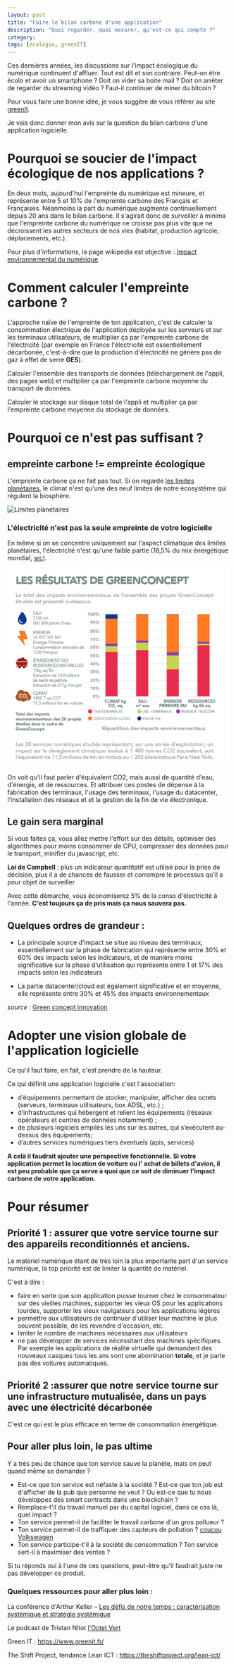 ```yaml
---
layout: post
title: "Faire le bilan carbone d'une application"
description: "Quoi regarder, quoi mesurer, qu'est-ce qui compte ?"
category: 
tags: [écologie, greenIT]
---
```


Ces dernières années, les discussions sur l'impact écologique du numérique continuent d'affluer. Tout est dit et 
son contraire. Peut-on être écolo et avoir un smartphone ? Doit on vider sa boite mail ? Doit on arrêter de regarder
du streaming vidéo ? Faut-il continuer de miner du bitcoin ?

Pour vous faire une bonne idée, je vous suggère de vous référer au site [greenIt](https://www.greenit.fr/).

Je vais donc donner mon avis sur la question du bilan carbone d'une application logicielle. 

# Pourquoi se soucier de l'impact écologique de nos applications ?

En deux mots, aujourd'hui l'empreinte du numérique est mineure, et représente entre 5 et 10% de l'empreinte carbone
des Français et Françaises. Néanmoins la part du numérique augmente continuellement depuis 20 ans dans le bilan 
carbone. Il s'agirait donc de surveiller
à minima que l'empreinte carbone du numérique ne croisse pas plus vite que ne décroissent les autres secteurs de nos vies
(habitat, production agricole, déplacements, etc.).

Pour plus d'informations, la page wikipedia est objective : [Impact environnemental du numérique](https://fr.wikipedia.org/wiki/Impact_environnemental_du_num%C3%A9rique).

# Comment calculer l'empreinte carbone ?

L'approche naïve de l'empreinte de ton application, c'est de calculer la consommation électrique de l'application déployée sur les 
serveurs et sur les terminaux utilisateurs, de multiplier ça par l'empreinte carbone de l'électricité (par exemple en France
l'électricité est essentiellement décarbonée, c'est-à-dire que la production d'électricité ne génère pas de gaz à effet de serre **GES**).

Calculer l'ensemble des transports de données (téléchargement de l'appli, des pages web) et multiplier ça par l'empreinte
carbone moyenne du transport de données.

Calculer le stockage sur disque total de l'appli et multiplier ça par l'empreinte carbone moyenne du stockage de données.


# Pourquoi ce n'est pas suffisant ?

## empreinte carbone != empreinte écologique

L'empreinte carbone ça ne fait pas tout.
Si on regarde [les limites planétaires](https://fr.wikipedia.org/wiki/Limites_plan%C3%A9taires), le climat n'est qu'une des
neuf limites de notre écosystème qui régulent la biosphère. 

![Limites planétaires](/images/limites%20planétaires.png)

### L'électricité n'est pas la seule empreinte de votre logicielle

En même si on se concentre uniquement sur l'aspect climatique des limites planétaires, l'électricité n'est qu'une
faible partie (18,5% du mix énergétique mondial, [src](https://fr.wikipedia.org/wiki/Mix_%C3%A9nerg%C3%A9tique)).


![résultats étude GreenIT](/images/green_concept.png)

On voit qu'il faut parler d'équivalent CO2, mais aussi de quantité d'eau, d'énergie, et de ressources. Et attribuer
ces postes de dépense à la fabrication des terminaux, l'usage des terminaux, l'usage du datacenter, l'installation
des réseaux et et la gestion de la fin de vie électronique.

## Le gain sera marginal 

Si vous faites ça, vous allez mettre l'effort sur des détails, optimiser des algorithmes pour moins consommer
de CPU, compresser des données pour le transport, minifier du javascript, etc.

**Loi de Campbell** : plus un indicateur quantitatif est utilisé pour la prise de décision, plus il a de chances de fausser et corrompre le processus qu’il a pour objet de surveiller

Avec cette démarche, vous économiserez 5% de la conso d'électricité à l'année. **C'est toujours ça de pris mais ça nous sauvera pas.**

## Quelques ordres de grandeur : 

* La principale source d’impact se situe au niveau des terminaux, essentiellement sur la phase de fabrication 
 qui représente entre 30% et 60% des impacts selon les indicateurs, et de manière moins significative sur
 la phase d’utilisation qui représente entre 1 et 17% des impacts selon les indicateurs
 
* La partie datacenter/cloud est également significative et en moyenne, elle représente entre 30% et 45% des impacts
 environnementaux 


*source* : [Green concept innovation](http://www.greenconcept-innovation.fr/wp-content/uploads/2020/02/greenconcept_21022020.pdf)

# Adopter une vision globale de l'application logicielle

Ce qu'il faut faire, en fait, c'est prendre de la hauteur.

Ce qui définit une application logicielle c'est l'association:

* d’équipements permettant de stocker, manipuler, afficher des octets (serveurs,
terminaux utilisateurs, box ADSL, etc.) ;
* d’infrastructures qui hébergent et relient les équipements (réseaux opérateurs et
centres de données notamment) ;
* de plusieurs logiciels empilés les uns sur les autres, qui s’exécutent au-dessus des
équipements;
* d’autres services numériques tiers éventuels (apis, services)

**A celà il faudrait ajouter une perspective fonctionnelle. Si votre application permet la location de voiture ou l'
achat de billets d'avion, il est peu probable que ça serve à quoi que ce soit de diminuer l'impact carbone de votre application.**


# Pour résumer 

## Priorité 1 : assurer que votre service tourne sur des appareils reconditionnés et anciens.

Le matériel numérique étant de très loin la plus importante part d'un service numérique, la top priorité est de 
limiter la quantité de matériel. 

C'est à dire :         
* faire en sorte que son application puisse tourner chez le consommateur sur des vieilles machines, supporter les vieux OS pour les applications lourdes, supporter les vieux navigateurs pour les applications légères
* permettre aux utilisateurs de continuer d'utiliser leur machine le plus souvent possible, de les revendre d'occasion, etc.
* limiter le nombre de machines nécessaires aux utilisateurs
* ne pas développer de services nécessitant des machines spécifiques. Par exemple les applications de réalité virtuelle qui demandent des nouveaux casques tous les ans sont une abomination **totale**, et je parle pas des voitures automatiques.

## Priorité 2 :assurer que notre service tourne sur une infrastructure mutualisée, dans un pays avec une électricité décarbonée

C'est ce qui est le plus efficace en terme de consommation énergétique.

## Pour aller plus loin, le pas ultime

Y a très peu de chance que ton service sauve la planète, mais on peut quand même se demander ?

* Est-ce que ton service est néfaste à la société ? Est-ce que ton job est d'afficher de la pub que personne ne veut ? Ou est-ce que tu nous développes des smart contracts dans une blockchain ? 
* Remplace-t'il du travail manuel par du capital logiciel, dans ce cas là, quel impact ? 
* Ton service permet-il de faciliter le travail carbone d'un gros pollueur ?
* Ton service permet-il de traffiquer des capteurs de pollution ? [coucou Volkswagen](https://fr.wikipedia.org/wiki/Affaire_Volkswagen) 
* Ton service participe-t'il à la société de consommation ? Ton service sert-il à maximiser des ventes ?


Si tu réponds oui à l'une de ces questions, peut-être qu'il faudrait juste ne pas développer ce produit.

### Quelques ressources pour aller plus loin :

La conférence d'Arthur Keller – [Les défis de notre temps : caractérisation systémique et stratégie systémique](https://www.youtube.com/watch?v=FoCN8vFPMz4)

Le podcast de Tristan Nitot [l'Octet Vert](https://anchor.fm/tristan-nitot)

Green IT : https://www.greenit.fr/ 

The Shift Project, tendance Lean ICT : https://theshiftproject.org/lean-ict/


